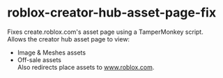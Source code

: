 # roblox-creator-hub-asset-page-fix
Fixes create.roblox.com's asset page using a TamperMonkey script.  
Allows the creator hub asset page to view:  
- Image & Meshes assets  
- Off-sale assets  
Also redirects place assets to www.roblox.com.
